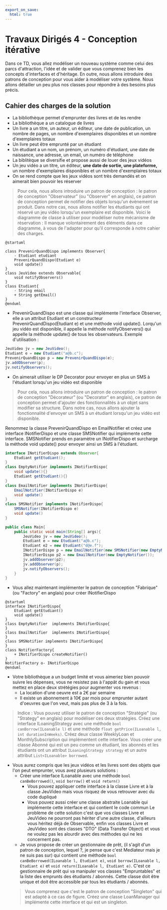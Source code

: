 ```yaml
---
export_on_save:
  html: true
---
```


# Travaux Dirigés 4 - Conception itérative

Dans ce TD, vous allez modéliser un nouveau système comme celui des parcs d'attraction, l'idée et de valider que vous comprenez bien les concepts d'interfaces et d'héritage.
En outre, nous allons introduire des patrons de conception pour vous aider à modéliser votre système.
Nous allons détailler un peu plus nos classes pour répondre à des besoins plus précis.

## Cahier des charges de la solution

- La bibliothèque permet d'emprunter des livres et de les rendre
- La bibliothèque a un catalogue de livres
- Un livre a un titre, un auteur, un éditeur, une date de publication, un nombre de pages, un nombre d'exemplaires disponibles et un nombre d'exemplaires totaux
- Un livre peut être emprunté par un étudiant
- Un étudiant a un nom, un prénom, un numéro d'étudiant, une date de naissance, une adresse, un email, un numéro de téléphone
- La biblitèque se diversifie et propose aussi de louer des jeux vidéos
- Un jeu vidéo a un titre, un éditeur, **une date de sortie, une plateforme,** un nombre d'exemplaires disponibles et un nombre d'exemplaires totaux
- On se rend compte que les jeux vidéos sont très demandés et on aimerait bien pouvoir les réserver
> Pour cela, nous allons introduire un patron de conception : le patron de conception "Observateur" (ou "Observer" en anglais), ce patron de conception permet de notifier des objets lorsqu'un évènement se produit. Dans notre cas, nous allons notifier les étudiants qui ont réservé un jeu vidéo lorsqu'un exemplaire est disponible.
Voici le diagramme de classe à utiliser pour modéliser notre mécanisme de réservation :
Il manque volontairement des éléments dans ce diagramme, à vous de l'adapter pour qu'il corresponde à notre cahier des charges.
```plantuml
@startuml

class PrevenirQuandDispo implements Observer{
    - Etudiant etudiant
    PrevenirQuandDispo(Etudiant e)
    void update()
}
class JeuVideo extends Observable{
    void notifyObservers()
}
class Etudiant{
    - String email
    + String getEmail()
}
@enduml
```
- PrevenirQuandDispo est une classe qui implémente l'interface Observer, elle a un attribut Etudiant et un constructeur PrevenirQuandDispo(Etudiant e) et une méthode void update(). Lorqu'un jeu vidéo est disponible, il appelle la méthode notifyObservers() qui appelle la méthode update() de tous les observateurs.
Exemple d'utilisation :
```java
JeuVideo jv = new JeuVideo();
Etudiant e = new Etudiant("a@b.c");
PrevenirQuandDispo p = new PrevenirQuandDispo(e);
jv.addObserver(p);
jv.notifyObservers();

```
- On aimerait utiliser le DP Decorator pour envoyer en plus un SMS à l'étudiant lorsqu'un jeu vidéo est disponible
> Pour cela, nous allons introduire un patron de conception : le patron de conception "Décorateur" (ou "Decorator" en anglais), ce patron de conception permet d'ajouter des fonctionnalités à un objet sans modifier sa structure. Dans notre cas, nous allons ajouter la fonctionnalité d'envoyer un SMS à un étudiant lorsqu'un jeu vidéo est disponible.

Renommez la classe PrevenirQuandDispo en EmailNotifier et créez une interface INotifierDispo et une classe SMSNotifier qui implémente cette interface.
SMSNotifier prends en paramètre un INotifierDispo et surcharge la méthode void update() pour envoyer ainsi un SMS à l'étudiant.
```java
interface INotifierDispo extends Observer{
    Etudiant getEtudiant();
}
class EmptyNotifier implements INotifierDispo{
    void update(){}
    Etudiant getEtudiant(){}
}
class EmailNotifier implements INotifierDispo{
    EmailNotifier(INotifierDispo e)
    void update()
}
class SMSNotifier implements INotifierDispo{
    SMSNotifier(INotifierDispo e)
    void update()
}

public class Main{
    public static void main(String[] args){
        JeuVideo jv = new JeuVideo();
        Etudiant e = new Etudiant("a@b.c");
        Etudiant e2 = new Etudiant("d@e.f");
        INotifierDispo p = new EmailNotifier(new SMSNotifier(new EmptyNotifier()));
        INotifierDispo p2 = new EmailNotifier(new EmptyNotifier());
        jv.addObserver(p2);
        jv.addObserver(p);
        jv.notifyObservers();
    }
}
```
- Vous allez maintenant implémenter le patron de conception "Fabrique" (ou "Factory" en anglais) pour créer INotifierDispo
```plantuml
@startuml
interface INotifierDispo{
    Etudiant getEtudiant()
    void update()
}
class EmptyNotifier  implements INotifierDispo{
}
class EmailNotifier  implements INotifierDispo{
}
class SMSNotifier implements INotifierDispo{
}
class NotifierFactory{
    + INotifierDispo createNotifier()
}
NotifierFactory o- INotifierDispo
@enduml
```

- Votre bibliothèque a un budget limité et vous aimeriez bien pouvoir suivre les dépenses, vous ne resistez pas à l'appât du gain et vous mettez en place deux strétégies pour augmenter vos revenus :
    - La location d'une oeuvre est a 2€ par semaine
    - Il existe un abonnement à 10€ par mois pour emprunter autant d'oeuvres que l'on veut, mais pas plus de 3 à la fois.

> Indice : Vous pouvez utiliser le patron de conception "Stratégie" (ou "Strategy" en anglais) pour modéliser ces deux stratégies.
Créez une interface ILoaningStrategy avec une méthode `bool canBorrow(ILoanable l)` et une méthode `float getPrice(ILoanable l, int durationInWeeks)`.
Créez deux classe WeeklyLoan et MonthlySubscription qui implémentent cette interface.
Vous créer une classe Abonné qui est un peu comme un étudiant, les abonnés et les étudiants ont un attribut `ILoaningStrategy strategy` et un autre attribut `List<ILoanable> borrowed`.

- Vous aurez compris que les jeux vidéos et les livres sont des objets que l'on peut emprunter, vous avez plusieurs solutions :
    - Créer une interface ILoanable avec une méthode `bool canBeBorrowed()`, `void borrow()` et `void return()`
        - Vous pouvez appliquer cette interface à la classe Livre et à la classe JeuVideo mais vous risquez de vous retrouver avec du code dupliqué
        - Vous pouvez aussi créer une classe abstraite Loanable qui implémente cette interface et qui contient le code commun
        Le problème de cette solution c'est que vos classes Livre et JeuVideo ne pourront pas hériter d'une autre classe, d'ailleurs vous héritez déjà de Observable, enfin vos classes Livre et JeuVideo sont des classes "DTO" (Data Transfer Object) et vous ne voulez pas les alourdir avec des méthodes qui ne les concernent pas.
    - Je vous propose de créer un gestionnaire de prêt, (il s'agit d'un patron de conception, lequel ?, je pense que c'est Mediateur mais je ne suis pas sur) qui contient une méthode `bool canBeBorrowed(ILoanable l, Etudiant e)`, `void borrow(ILoanable l, Etudiant e)` et `void return(ILoanable l, Etudiant e)`.
    C'est ce gestionnaire de prêt qui va manipuler vos classes "Empruntables" et la liste des emprunts des étudiants / abonnés.
    Cette classe doit être unique et doit être accessible par tous les étudiants / abonnés.
    > Vous comprenez que c'est le patron de conception "Singleton" qui est adapté à ce cas de figure.
    Créez une classe LoanManager qui implémente cette interface et qui est un singleton.
